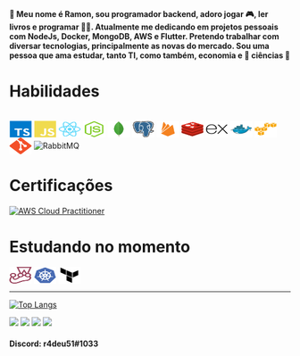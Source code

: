 #### :rocket: Meu nome é Ramon, sou programador backend, adoro jogar :video_game:, ler livros e programar :man_technologist:. Atualmente me dedicando em projetos pessoais com NodeJs, Docker, MongoDB, AWS e Flutter. Pretendo trabalhar com diversar tecnologias, principalmente as novas do mercado. Sou uma pessoa que ama estudar, tanto TI, como também, economia e :telescope: ciências :satellite:

# Habilidades

<div style="display: inline-block"><br>
  <img align="center" alt="Ts" height="30" width="40" src="https://raw.githubusercontent.com/devicons/devicon/master/icons/typescript/typescript-plain.svg">
  <img align="center" alt="Js" height="30" width="40" src="https://raw.githubusercontent.com/devicons/devicon/master/icons/javascript/javascript-plain.svg">
  <img align="center" alt="React" height="30" width="40" src="https://raw.githubusercontent.com/devicons/devicon/master/icons/react/react-original.svg">
  <img align="center" alt="NodeJs" height="30" width="40" src="https://raw.githubusercontent.com/devicons/devicon/master/icons/nodejs/nodejs-plain.svg">
  <img align="center" alt="MongoDB" height="30" width="40" src="https://raw.githubusercontent.com/devicons/devicon/master/icons/mongodb/mongodb-original.svg">
  <img align="center" alt="PostgreSQL" height="30" width="40" src="https://github.com/devicons/devicon/blob/master/icons/postgresql/postgresql-original.svg">
  <img align="center" alt="Firebase" height="30" width="40" src="https://raw.githubusercontent.com/devicons/devicon/master/icons/firebase/firebase-plain.svg">
  <img align="center" alt="Redis" height="30" width="40" src="https://raw.githubusercontent.com/devicons/devicon/master/icons/redis/redis-original.svg">
  <img align="center" alt="Express" height="30" width="40" src="https://raw.githubusercontent.com/devicons/devicon/master/icons/express/express-original.svg">
  <img align="center" alt="Docker" height="30" width="40" src="https://raw.githubusercontent.com/devicons/devicon/master/icons/docker/docker-original.svg">
  <img align="center" alt="AWS" height="30" width="40" src="https://raw.githubusercontent.com/devicons/devicon/master/icons/amazonwebservices/amazonwebservices-original.svg">
  <img align="center" alt="Git" height="30" width="40" src="https://raw.githubusercontent.com/devicons/devicon/master/icons/git/git-original.svg">
  <img align="center" alt="RabbitMQ" height="30" width="40" src="https://icomoon.io/iconsabf18a1/4/649.svg">
</div>

# Certificações
<a href='https://www.credly.com/badges/c07da8a2-44ea-4b79-aec1-f5dba3bdcd51/public_url' ><img align="center" alt="AWS Cloud Practitioner" src="https://images.credly.com/size/72x72/images/00634f82-b07f-4bbd-a6bb-53de397fc3a6/image.png"></a>

# Estudando no momento
<div>
<img align="center" alt="Jest" height="30" width="40" src="https://github.com/devicons/devicon/blob/master/icons/jest/jest-plain.svg">
<img align="center" alt="Kubernetes" height="30" width="40" src="https://github.com/devicons/devicon/blob/master/icons/kubernetes/kubernetes-plain.svg">
<img align="center" alt="Terraform" height="30" width="40" src="https://github.com/devicons/devicon/blob/master/icons/terraform/terraform-plain.svg">
</div>

<hr/>

[![Top Langs](https://github-readme-stats.vercel.app/api/top-langs/?username=ramonpaolo&layout=compact&hide_border=true&hide=css,html,scss,python&theme=dracula)](https://github.com/ramonpaolo/github-readme-stats)

 <a href="https://instagram.com/ramonpaolomaran" target="_blank"><img src="https://img.shields.io/badge/-Instagram-%23E4405F?style=for-the-badge&logo=instagram&logoColor=white" target="_blank"></a>
 <a href="https://www.linkedin.com/in/ramonpaolomaran" target="_blank"><img src="https://img.shields.io/badge/-LinkedIn-%230077B5?style=for-the-badge&logo=linkedin&logoColor=white" target="_blank"></a> 
<a href = "mailto:contato.ramonpaolo@gmail.com"><img src="https://img.shields.io/badge/-Gmail-%23333?style=for-the-badge&logo=gmail&logoColor=white" target="_blank"></a>
<a href = "https://medium.com/@ramonpaolo"><img src="https://img.shields.io/badge/-Medium-%23333?style=for-the-badge&logo=medium&logoColor=white" target="_blank"></a>

#### Discord: r4deu51#1033
